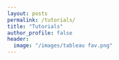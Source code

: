 ```yaml
---
layout: posts
permalink: /tutorials/
title: "Tutorials"
author_profile: false
header:
  image: "/images/tableau fav.png"
---
```

